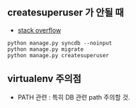 ## createsuperuser 가 안될 때
* [stack overflow](http://stackoverflow.com/questions/14059573/cant-create-super-user-django)

```
python manage.py syncdb --noinput
python manage.py migrate
python manage.py createsuperuser
```

## virtualenv 주의점
* PATH 관련 : 특히 DB 관련 path 주의할 것.
